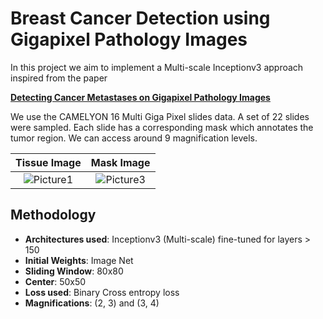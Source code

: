 # Breast Cancer Detection using Gigapixel Pathology Images

In this project we aim to implement a Multi-scale Inceptionv3 approach inspired from the paper

**[Detecting Cancer Metastases on Gigapixel Pathology Images](https://arxiv.org/abs/1703.02442)**

We use the CAMELYON 16 Multi Giga Pixel slides data. A set of 22 slides were sampled. Each slide has a corresponding mask which annotates the tumor region. We can access around 9 magnification levels.

Tissue Image               |  Mask Image
:-------------------------:|:-------------------------:
![Picture1](https://user-images.githubusercontent.com/34389844/119777900-6f0ee480-bee4-11eb-8c57-51bdd2cddc69.png) | ![Picture3](https://user-images.githubusercontent.com/34389844/119778014-91a0fd80-bee4-11eb-831b-5bdc2c45d9cf.png)


## Methodology
- **Architectures used**: Inceptionv3 (Multi-scale) fine-tuned for layers > 150
- **Initial Weights**: Image Net
- **Sliding Window**: 80x80
- **Center**: 50x50
- **Loss used**: Binary Cross entropy loss
- **Magnifications**: (2, 3) and (3, 4) 
